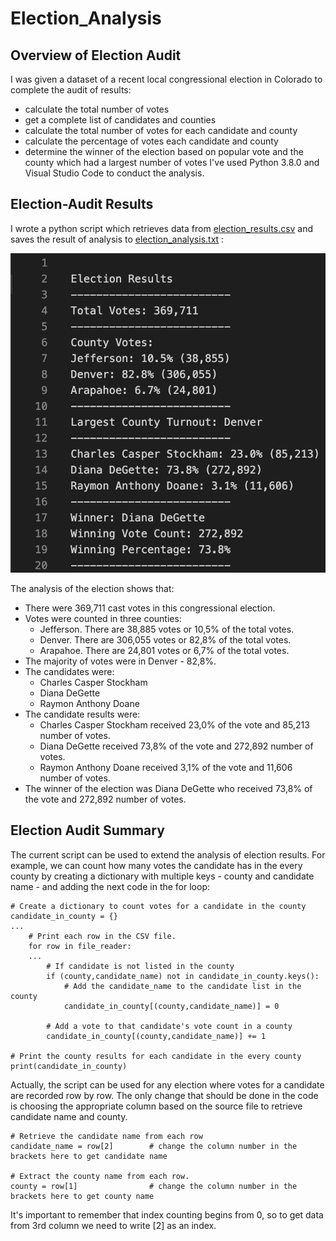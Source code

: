 # Election_Analysis

## Overview of Election Audit
I was given a dataset of a recent local congressional election in Colorado to complete the audit of results:
- calculate the total number of votes
- get a complete list of candidates and counties
- calculate the total number of votes for each candidate and county
- calculate the percentage of votes each candidate and county
- determine the winner of the election based on popular vote and the county which had a largest number of votes
I've used Python 3.8.0 and Visual Studio Code to conduct the analysis.

## Election-Audit Results
I wrote a python script which retrieves data from [election_results.csv](https://github.com/angkohtenko/Election_Analysis/blob/main/Resources/election_results.csv) and saves the result of analysis to [election_analysis.txt](https://github.com/angkohtenko/Election_Analysis/blob/main/Analysis/election_analysis.txt) :

![](https://github.com/angkohtenko/Election_Analysis/blob/main/Analysis/election_analysis_screenshot.png)

The analysis of the election shows that:
- There were 369,711 cast votes in this congressional election.
- Votes were counted in three counties:
  * Jefferson. There are 38,885 votes or 10,5% of the total votes.
  * Denver. There are 306,055 votes or 82,8% of the total votes.
  * Arapahoe. There are 24,801 votes or 6,7% of the total votes.
- The majority of votes were in Denver - 82,8%.
- The candidates were:
  * Charles Casper Stockham
  * Diana DeGette
  * Raymon Anthony Doane
- The candidate results were:
  * Charles Casper Stockham received 23,0% of the vote and 85,213 number of votes.
  * Diana DeGette received 73,8% of the vote and 272,892 number of votes.
  * Raymon Anthony Doane received 3,1% of the vote and 11,606 number of votes.
- The winner of the election was Diana DeGette who received 73,8% of the vote and 272,892 number of votes.


## Election Audit Summary
The current script can be used to extend the analysis of election results.
For example, we can count how many votes the candidate has in the every county by creating a dictionary with multiple keys - county and candidate name - and
adding the next code in the for loop:
```
# Create a dictionary to count votes for a candidate in the county
candidate_in_county = {}
...
    # Print each row in the CSV file.
    for row in file_reader:
    ...
        # If candidate is not listed in the county
        if (county,candidate_name) not in candidate_in_county.keys():
            # Add the candidate_name to the candidate list in the county
            candidate_in_county[(county,candidate_name)] = 0

        # Add a vote to that candidate's vote count in a county
        candidate_in_county[(county,candidate_name)] += 1

# Print the county results for each candidate in the every county
print(candidate_in_county)
```
Actually, the script can be used for any election where votes for a candidate are recorded row by row. The only change that should be done in the code is choosing the appropriate column based on the source file to retrieve candidate name and county.
```
# Retrieve the candidate name from each row
candidate_name = row[2]        # change the column number in the brackets here to get candidate name

# Extract the county name from each row.
county = row[1]                # change the column number in the brackets here to get county name
````
It's important to remember that index counting begins from 0, so to get data from 3rd column we need to write [2] as an index. 

```
